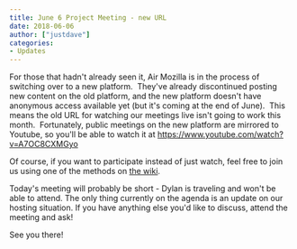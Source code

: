 ```yaml
---
title: June 6 Project Meeting - new URL
date: 2018-06-06
author: ["justdave"]
categories:
- Updates
---
```

For those that hadn't already seen it, Air Mozilla is in the process of
switching over to a new platform.  They've already discontinued posting
new content on the old platform, and the new platform doesn't have
anonymous access available yet (but it's coming at the end of June). 
This means the old URL for watching our meetings live isn't going to
work this month.  Fortunately, public meetings on the new platform are
mirrored to Youtube, so you'll be able to watch it at
<https://www.youtube.com/watch?v=A7OC8CXMGyo>

Of course, if you want to participate instead of just watch, feel free
to join us using one of the methods on [the
wiki](https://wiki.mozilla.org/Bugzilla:Meetings).

Today's meeting will probably be short - Dylan is traveling and won't be
able to attend. The only thing currently on the agenda is an update on
our hosting situation. If you have anything else you'd like to discuss,
attend the meeting and ask\!

See you there\!
